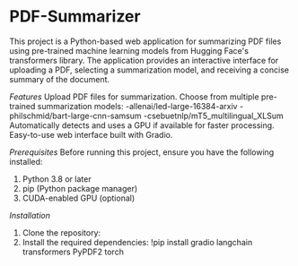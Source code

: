 # PDF-Summarizer

This project is a Python-based web application for summarizing PDF files using pre-trained machine learning models from Hugging Face's transformers library. The application provides an interactive interface for uploading a PDF, selecting a summarization model, and receiving a concise summary of the document.

*Features*
Upload PDF files for summarization.
Choose from multiple pre-trained summarization models:
-allenai/led-large-16384-arxiv
-philschmid/bart-large-cnn-samsum
-csebuetnlp/mT5_multilingual_XLSum
Automatically detects and uses a GPU if available for faster processing.
Easy-to-use web interface built with Gradio.

*Prerequisites*
Before running this project, ensure you have the following installed:
1. Python 3.8 or later
2. pip (Python package manager)
3. CUDA-enabled GPU (optional)

*Installation*
1. Clone the repository:
2. Install the required dependencies:
   !pip install gradio langchain transformers PyPDF2 torch
